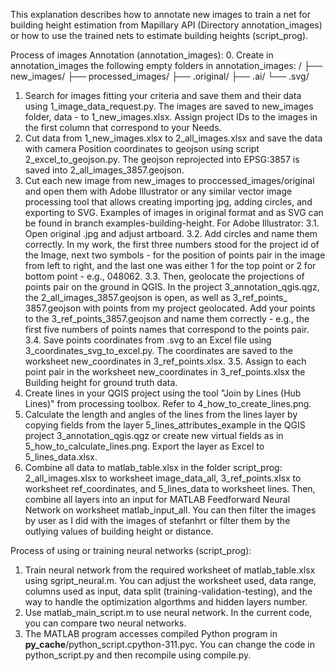 This explanation describes how to annotate new images to train a net for building height estimation from Mapillary API (Directory annotation_images) or how to use the trained nets to estimate building heights (script_prog).

Process of images Annotation (annotation_images):
0. Create in annotation_images the following empty folders in annotation_images:
	/
	├── new_images/
	├── processed_images/
    		├── .original/
    		├── .ai/
    		└── .svg/
1. Search for images fitting your criteria and save them and their data using 1_image_data_request.py. The images are saved to new_images folder, data - to 1_new_images.xlsx. Assign project IDs to the images in the first column that correspond to your Needs.
2. Cut data from 1_new_images.xlsx to 2_all_images.xlsx and save the data with camera Position coordinates to geojson using script 2_excel_to_geojson.py. The geojson reprojected into EPSG:3857 is saved into 2_all_images_3857.geojson.
3. Cut each new image from new_images to proccessed_images/original and open them with Adobe Illustrator or any similar vector image processing tool that allows creating importing jpg, adding circles, and exporting to SVG. Examples of images in original format and as SVG can be found in branch examples-building-height. For Adobe Illustrator:
	3.1. Open original .jpg and adjust artboard.
	3.2. Add circles and name them correctly. In my work, the first three numbers stood for the project id of the Image, next two symbols - for the position of points pair in the image from left to right, and the last one was either 1 for the top point or 2 for bottom point - e.g., 048062.
	3.3. Then, geolocate the projections of points pair on the ground in QGIS. In the project 3_annotation_qgis.qgz, the 2_all_images_3857.geojson is open, as well as 3_ref_points_	3857.geojson with points from my project geolocated. Add your points to the 3_ref_points_3857.geojson and name them correctly - e.g., the first five numbers of points names that correspond to the points pair.
	3.4. Save points coordinates from .svg to an Excel file using 3_coordinates_svg_to_excel.py. The coordinates are saved to the worksheet new_coordinates in 3_ref_points.xlsx.
	3.5. Assign to each point pair in the worksheet new_coordinates in 3_ref_points.xlsx the Building height for ground truth data.
4. Create lines in your QGIS project using the tool "Join by Lines (Hub Lines)" from processing toolbox. Refer to 4_how_to_create_lines.png. 
5. Calculate the length and angles of the lines from the lines layer by copying fields from the layer 5_lines_attributes_example in the QGIS project 3_annotation_qgis.qgz or create new virtual fields as in 5_how_to_calculate_lines.png. Export the layer as Excel to 5_lines_data.xlsx.
6. Combine all data to matlab_table.xlsx in the folder script_prog: 2_all_images.xlsx to worksheet image_data_all, 3_ref_points.xlsx to worksheet ref_coordinates, and 5_lines_data to worksheet lines. Then, combine all layers into an input for MATLAB Feedforward Neural Network on worksheet matlab_input_all. You can then filter the images by user as I did with the images of stefanhrt or filter them by the outlying values of building height or distance.

Process of using or training neural networks (script_prog):
1. Train neural network from the required worksheet of matlab_table.xlsx using sgript_neural.m. You can adjust the worksheet used, data range, columns used as input, data split (training-validation-testing), and the way to handle the optimization algorthms and hidden layers number.
2. Use matlab_main_script.m to use neural network. In the current code, you can compare two neural networks. 
3. The MATLAB program accesses compiled Python program in __py_cache__/python_script.cpython-311.pyc. You can change the code in python_script.py and then recompile using compile.py.
